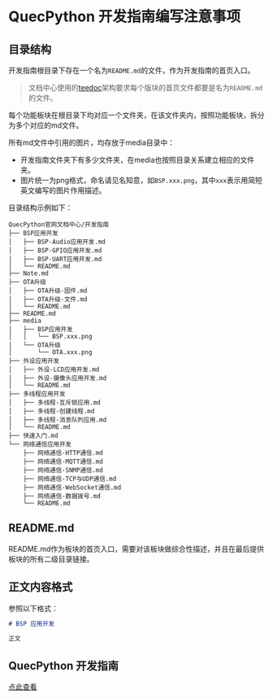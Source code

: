 # QuecPython 开发指南编写注意事项

## 目录结构

开发指南根目录下存在一个名为`README.md`的文件，作为开发指南的首页入口。

> 文档中心使用的[teedoc](https://gitee.com/teedoc)架构要求每个版块的首页文件都要是名为`README.md`的文件。

每个功能板块在根目录下均对应一个文件夹，在该文件夹内，按照功能板块，拆分为多个对应的md文件。

所有md文件中引用的图片，均存放于media目录中：
- 开发指南文件夹下有多少文件夹，在media也按照目录关系建立相应的文件夹。
- 图片统一为png格式，命名请见名知意，如`BSP.xxx.png`，其中`xxx`表示用简短英文编写的图片作用描述。

目录结构示例如下：

```
QuecPython官网文档中心/开发指南
├── BSP应用开发
│   ├── BSP-Audio应用开发.md
│   ├── BSP-GPIO应用开发.md
│   ├── BSP-UART应用开发.md
│   └── README.md
├── Note.md
├── OTA升级
│   ├── OTA升级-固件.md
│   ├── OTA升级-文件.md
│   └── README.md
├── README.md
├── media
│   ├── BSP应用开发
│   │   └── BSP.xxx.png
│   └── OTA升级
│       └── OTA.xxx.png
├── 外设应用开发
│   ├── 外设-LCD应用开发.md
│   ├── 外设-摄像头应用开发.md
│   └── README.md
├── 多线程应用开发
│   ├── 多线程-互斥锁应用.md
│   ├── 多线程-创建线程.md
│   ├── 多线程-消息队列应用.md
│   └── README.md
├── 快速入门.md
└── 网络通信应用开发
    ├── 网络通信-HTTP通信.md
    ├── 网络通信-MQTT通信.md
    ├── 网络通信-SNMP通信.md
    ├── 网络通信-TCP与UDP通信.md
    ├── 网络通信-WebSocket通信.md
    ├── 网络通信-数据拨号.md
    └── README.md
```

## README.md

README.md作为板块的首页入口，需要对该板块做综合性描述，并且在最后提供板块的所有二级目录链接。

## 正文内容格式

参照以下格式：

```markdown
# BSP 应用开发

正文

```

## QuecPython 开发指南

[点此查看](./README.md)
